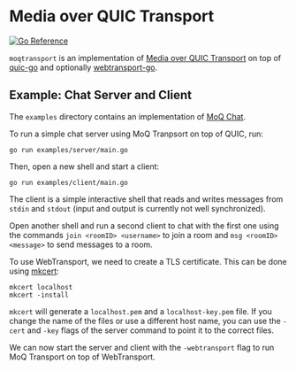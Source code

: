 # Media over QUIC Transport

[![Go Reference](https://pkg.go.dev/badge/github.com/danielpfeifer02/priority-moqtransport.svg)](https://pkg.go.dev/github.com/danielpfeifer02/priority-moqtransport)

`moqtransport` is an implementation of [Media over QUIC
Transport](https://datatracker.ietf.org/doc/draft-ietf-moq-transport/) on top of
[quic-go](https://github.com/danielpfeifer02/quic-go-prio-packs) and optionally
[webtransport-go](https://github.com/quic-go/webtransport-go/).

## Example: Chat Server and Client

The `examples` directory contains an implementation of [MoQ
Chat](https://afrind.github.io/draft-frindell-moq-chat/draft-frindell-moq-chat.html).

To run a simple chat server using MoQ Tranpsort on top of QUIC, run:

```shell
go run examples/server/main.go
```

Then, open a new shell and start a client:

```shell
go run examples/client/main.go
```

The client is a simple interactive shell that reads and writes messages from
`stdin` and `stdout` (input and output is currently not well synchronized).

Open another shell and run a second client to chat with the first one using the
commands `join <roomID> <username>` to join a room and `msg <roomID> <message>`
to send messages to a room.

To use WebTransport, we need to create a TLS certificate. This can be done using
[mkcert](https://github.com/FiloSottile/mkcert):

```shell
mkcert localhost
mkcert -install
```

`mkcert` will generate a `localhost.pem` and a `localhost-key.pem` file. If you
change the name of the files or use a different host name, you can use the
`-cert` and `-key` flags of the server command to point it to the correct files.

We can now start the server and client with the `-webtransport` flag to run MoQ
Transport on top of WebTransport.

